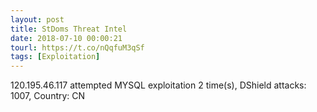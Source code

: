 ```yaml
---
layout: post
title: StDoms Threat Intel
date: 2018-07-10 00:00:21
tourl: https://t.co/nQqfuM3qSf
tags: [Exploitation]
---
```

120.195.46.117 attempted MYSQL exploitation 2 time(s), DShield attacks: 1007, Country: CN